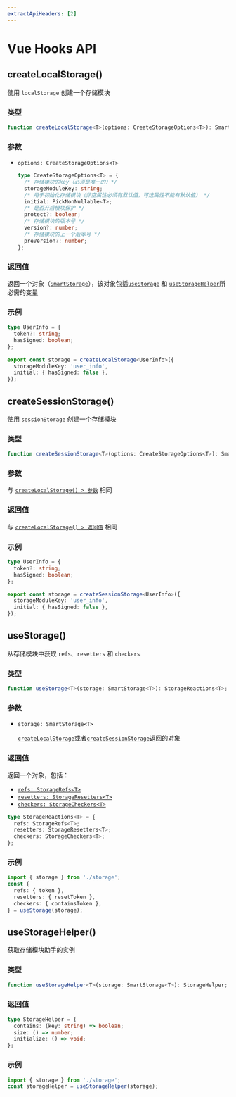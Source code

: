 ```yaml
---
extractApiHeaders: [2]
---
```


# Vue Hooks API

## createLocalStorage()

使用 `localStorage` 创建一个存储模块

### 类型

<CodeScroll>

```ts
function createLocalStorage<T>(options: CreateStorageOptions<T>): SmartStorage<T>;
```

</CodeScroll>

### 参数

- `options: CreateStorageOptions<T>`

  <CodeScroll>

  ```ts
  type CreateStorageOptions<T> = {
    /* 存储模块的key（必须是唯一的）*/
    storageModuleKey: string;
    /* 用于初始化存储模块（非空属性必须有默认值，可选属性不能有默认值） */
    initial: PickNonNullable<T>;
    /* 是否开启模块保护 */
    protect?: boolean;
    /* 存储模块的版本号 */
    version?: number;
    /* 存储模块的上一个版本号 */
    preVersion?: number;
  };
  ```

  </CodeScroll>

### 返回值

返回一个对象（[`SmartStorage`](type-definition/react-hooks.html#smartstorage)），该对象包括[`useStorage`](#usestorage) 和 [`useStorageHelper`](#usestoragehelper)所必需的变量

### 示例

<CodeScroll>

```ts
type UserInfo = {
  token?: string;
  hasSigned: boolean;
};

export const storage = createLocalStorage<UserInfo>({
  storageModuleKey: 'user_info',
  initial: { hasSigned: false },
});
```

</CodeScroll>

## createSessionStorage()

使用 `sessionStorage` 创建一个存储模块

### 类型

<CodeScroll>

```ts
function createSessionStorage<T>(options: CreateStorageOptions<T>): SmartStorage<T>;
```

</CodeScroll>

### 参数

与 [`createLocalStorage() > 参数`](#参数) 相同

### 返回值

与 [`createLocalStorage() > 返回值`](#返回值) 相同

### 示例

<CodeScroll>

```ts
type UserInfo = {
  token?: string;
  hasSigned: boolean;
};

export const storage = createSessionStorage<UserInfo>({
  storageModuleKey: 'user_info',
  initial: { hasSigned: false },
});
```

</CodeScroll>

## useStorage()

从存储模块中获取 `refs`、`resetters` 和 `checkers`

### 类型

<CodeScroll>

```ts
function useStorage<T>(storage: SmartStorage<T>): StorageReactions<T>;
```

</CodeScroll>

### 参数

- `storage: SmartStorage<T>`

  [`createLocalStorage`](#createlocalstorage)或者[`createSessionStorage`](#createsessionstorage)返回的对象

### 返回值

返回一个对象，包括：

- [`refs: StorageRefs<T>`](type-definition/vue-hooks.html#storagerefs)
- [`resetters: StorageResetters<T>`](type-definition/vue-hooks.html#storageresetters)
- [`checkers: StorageCheckers<T>`](type-definition/vue-hooks.html#storagecheckers)

<CodeScroll>

```ts
type StorageReactions<T> = {
  refs: StorageRefs<T>;
  resetters: StorageResetters<T>;
  checkers: StorageCheckers<T>;
};
```

</CodeScroll>

### 示例

<CodeScroll>

```ts
import { storage } from './storage';
const {
  refs: { token },
  resetters: { resetToken },
  checkers: { containsToken },
} = useStorage(storage);
```

</CodeScroll>

## useStorageHelper()

获取存储模块助手的实例

### 类型

<CodeScroll>

```ts
function useStorageHelper<T>(storage: SmartStorage<T>): StorageHelper;
```

</CodeScroll>

### 返回值

<CodeScroll>

```ts
type StorageHelper = {
  contains: (key: string) => boolean;
  size: () => number;
  initialize: () => void;
};
```

</CodeScroll>

### 示例

<CodeScroll>

```ts
import { storage } from './storage';
const storageHelper = useStorageHelper(storage);
```

</CodeScroll>
